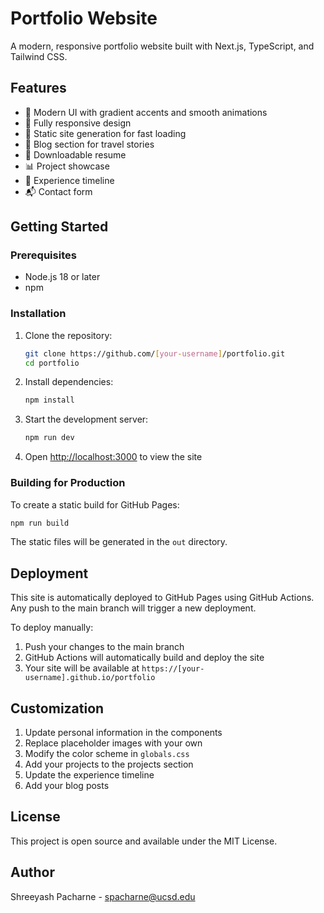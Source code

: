 # Portfolio Website

A modern, responsive portfolio website built with Next.js, TypeScript, and Tailwind CSS.

## Features

- 🎨 Modern UI with gradient accents and smooth animations
- 📱 Fully responsive design
- 🚀 Static site generation for fast loading
- 📝 Blog section for travel stories
- 📄 Downloadable resume
- 📊 Project showcase
- 📅 Experience timeline
- 📬 Contact form

## Getting Started

### Prerequisites

- Node.js 18 or later
- npm

### Installation

1. Clone the repository:
   ```bash
   git clone https://github.com/[your-username]/portfolio.git
   cd portfolio
   ```

2. Install dependencies:
   ```bash
   npm install
   ```

3. Start the development server:
   ```bash
   npm run dev
   ```

4. Open [http://localhost:3000](http://localhost:3000) to view the site

### Building for Production

To create a static build for GitHub Pages:

```bash
npm run build
```

The static files will be generated in the `out` directory.

## Deployment

This site is automatically deployed to GitHub Pages using GitHub Actions. Any push to the main branch will trigger a new deployment.

To deploy manually:

1. Push your changes to the main branch
2. GitHub Actions will automatically build and deploy the site
3. Your site will be available at `https://[your-username].github.io/portfolio`

## Customization

1. Update personal information in the components
2. Replace placeholder images with your own
3. Modify the color scheme in `globals.css`
4. Add your projects to the projects section
5. Update the experience timeline
6. Add your blog posts

## License

This project is open source and available under the MIT License.

## Author

Shreeyash Pacharne - spacharne@ucsd.edu
